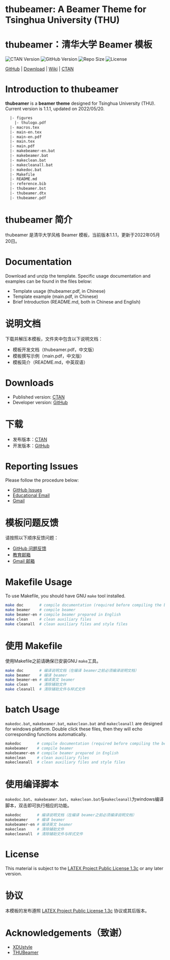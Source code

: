 <!-- Author : Jingxuan Yang-->
<!-- Program Email: yanglatex2e@gmail.com -->

# thubeamer: A Beamer Theme for Tsinghua University (THU)

# thubeamer：清华大学 Beamer 模板

![CTAN Version](https://img.shields.io/ctan/v/thubeamer.svg)
![GitHub Version](https://img.shields.io/github/release/YangLaTeX/thubeamer.svg)
![Repo Size](https://img.shields.io/github/repo-size/YangLaTeX/thubeamer.svg)
![License](https://img.shields.io/ctan/l/thubeamer.svg)

[GitHub](https://github.com/YangLaTeX/thubeamer) | [Download](https://github.com/YangLaTeX/thubeamer/releases) | [Wiki](https://github.com/YangLaTeX/thubeamer/wiki) | [CTAN](https://www.ctan.org/pkg/thubeamer)

# Introduction to thubeamer

**thubeamer** is a **beamer theme** designed for Tsinghua University (THU). Current version is 1.1.1, updated on 2022/05/20.

```latex
  |- figures
    |- thulogo.pdf
  |- macros.tex
  |- main-en.tex
  |- main-en.pdf
  |- main.tex
  |- main.pdf
  |- makebeamer-en.bat
  |- makebeamer.bat
  |- makeclean.bat
  |- makecleanall.bat
  |- makedoc.bat
  |- Makefile
  |- README.md
  |- reference.bib
  |- thubeamer.bst
  |- thubeamer.dtx
  |- thubeamer.pdf
```

# thubeamer 简介

thubeamer 是清华大学风格 Beamer 模板，当前版本1.1.1，更新于2022年05月20日。

# Documentation

Download and unzip the template. Specific usage documentation and examples can be found in the files below:

* Template usage (thubeamer.pdf, in Chinese)
* Template example (main.pdf, in Chinese)
* Brief Introduction (README.md, both in Chinese and English)

# 说明文档

下载并解压本模板，文件夹中包含以下说明文档：

* 模板开发文档（thubeamer.pdf，中文版）
* 模板撰写示例（main.pdf，中文版）
* 模板简介（README.md，中英双语）

# Downloads

* Published version: [CTAN](https://www.ctan.org/pkg/thubeamer)
* Developer version: [GitHub](https://github.com/YangLaTeX/thubeamer)

# 下载

* 发布版本：[CTAN](https://www.ctan.org/pkg/thubeamer)
* 开发版本：[GitHub](https://github.com/YangLaTeX/thubeamer)

# Reporting Issues

Please follow the procedure below:

* [GitHub Issues](https://github.com/YangLaTeX/thubeamer/issues)
* [Educational Email](mailto:yangjx20@mails.tsinghua.edu.cn)
* [Gmail](mailto:yanglatex2e@gmail.com)

# 模板问题反馈

请按照以下顺序反馈问题：

* [GitHub 问题反馈](https://github.com/YangLaTeX/thubeamer/issues)
* [教育邮箱](mailto:yangjx20@mails.tsinghua.edu.cn)
* [Gmail 邮箱](mailto:yanglatex2e@gmail.com)

# Makefile Usage

To use Makefile, you should have GNU `make` tool installed.

```bash
make doc       # compile documentation (required before compiling the beamer)
make beamer    # compile beamer
make beamer-en # compile beamer prepared in English
make clean     # clean auxiliary files
make cleanall  # clean auxiliary files and style files
```

# 使用 Makefile

使用Makefile之前请确保已安装GNU `make`工具。

```bash
make doc       # 编译说明文档（在编译 beamer之前必须编译说明文档）
make beamer    # 编译 beamer
make beamer-en # 编译英文 beamer
make clean     # 清除辅助文件
make cleanall  # 清除辅助文件与样式文件
```

# batch Usage

`makedoc.bat`, `makebeamer.bat`, `makeclean.bat` and `makecleanall` are designed for windows platform. Double click these files, then they will echo corresponding functions automatically.

```bash
makedoc       # compile documentation (required before compiling the beamer)
makebeamer    # compile beamer
makebeamer-en # compile beamer prepared in English
makeclean     # clean auxiliary files
makecleanall  # clean auxiliary files and style files
```

# 使用编译脚本

`makedoc.bat`、`makebeamer.bat`、`makeclean.bat`与`makecleanall`为windows编译脚本，双击即可执行相应的功能。

```bash
makedoc       # 编译说明文档（在编译 beamer之前必须编译说明文档）
makebeamer    # 编译 beamer
makebeamer-en # 编译英文 beamer
makeclean     # 清除辅助文件
makecleanall  # 清除辅助文件与样式文件
```

# License

This material is subject to the [LATEX Project Public License 1.3c](https://ctan.org/license/lppl1.3) or any later version.

# 协议

本模板的发布遵照 [LATEX Project Public License 1.3c](https://ctan.org/license/lppl1.3) 协议或其后版本。

# Acknowledgements（致谢）

* [XDUstyle](https://github.com/StickCui/XDUstyle-Beamer-Theme)
* [THUBeamer](https://github.com/tl3shi/THUBeamer)
